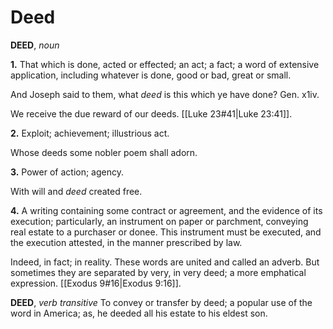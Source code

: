 # Deed

**DEED**, _noun_

**1.** That which is done, acted or effected; an act; a fact; a word of extensive application, including whatever is done, good or bad, great or small.

And Joseph said to them, what _deed_ is this which ye have done? Gen. x1iv.

We receive the due reward of our deeds. [[Luke 23#41|Luke 23:41]].

**2.** Exploit; achievement; illustrious act.

Whose deeds some nobler poem shall adorn.

**3.** Power of action; agency.

With will and _deed_ created free.

**4.** A writing containing some contract or agreement, and the evidence of its execution; particularly, an instrument on paper or parchment, conveying real estate to a purchaser or donee. This instrument must be executed, and the execution attested, in the manner prescribed by law.

Indeed, in fact; in reality. These words are united and called an adverb. But sometimes they are separated by very, in very deed; a more emphatical expression. [[Exodus 9#16|Exodus 9:16]].

**DEED**, _verb transitive_ To convey or transfer by deed; a popular use of the word in America; as, he deeded all his estate to his eldest son.